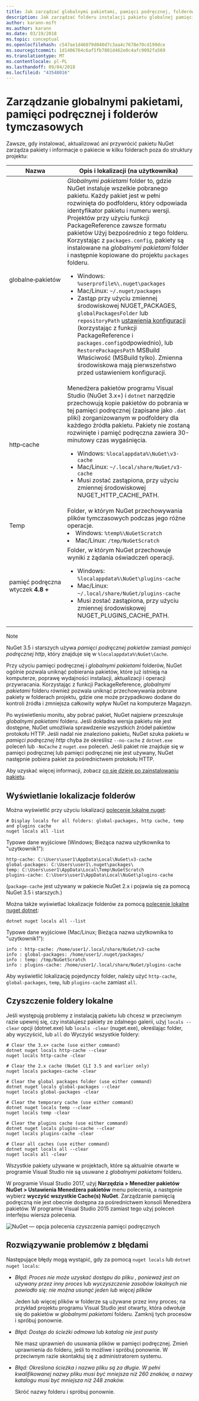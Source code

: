 ```yaml
---
title: Jak zarządzać globalnymi pakietami, pamięci podręcznej, folderów tymczasowych w programie NuGet
description: Jak zarządzać folderu instalacji pakietu globalnej pamięci podręcznej pakietu i folderów tymczasowych, które istnieją na komputerze, które są używane podczas instalowania, przywracania i aktualizowanie pakietów.
author: karann-msft
ms.author: karann
ms.date: 03/19/2018
ms.topic: conceptual
ms.openlocfilehash: c547ae1d46079d040d7c3aa4c7678e70cd199dce
ms.sourcegitcommit: 1d1406764c6af5fb7801d462e0c4afc9092fa569
ms.translationtype: MT
ms.contentlocale: pl-PL
ms.lasthandoff: 09/04/2018
ms.locfileid: "43548016"
---
```

# <a name="managing-the-global-packages-cache-and-temp-folders"></a>Zarządzanie globalnymi pakietami, pamięci podręcznej i folderów tymczasowych

Zawsze, gdy instalować, aktualizować ani przywrócić pakietu NuGet zarządza pakiety i informacje o pakiecie w kilku folderach poza do struktury projektu:

| Nazwa | Opis i lokalizacji (na użytkownika)|
| --- | --- |
| globalne&#8209;pakietów | *Globalnymi pakietami* folder to, gdzie NuGet instaluje wszelkie pobranego pakietu. Każdy pakiet jest w pełni rozwinięta do podfolderu, który odpowiada identyfikator pakietu i numeru wersji. Projektów przy użyciu funkcji PackageReference zawsze formatu pakietów Użyj bezpośrednio z tego folderu. Korzystając z `packages.config`, pakiety są instalowane na *globalnymi pakietami* folder i następnie kopiowane do projektu `packages` folderu.<br/><ul><li>Windows: `%userprofile%\.nuget\packages`</li><li>Mac/Linux: `~/.nuget/packages`</li><li>Zastąp przy użyciu zmiennej środowiskowej NUGET_PACKAGES, `globalPackagesFolder` lub `repositoryPath` [ustawienia konfiguracji](../reference/nuget-config-file.md#config-section) (korzystając z funkcji PackageReference i `packages.config`odpowiednio), lub `RestorePackagesPath` MSBuild Właściwość (MSBuild tylko). Zmienna środowiskowa mają pierwszeństwo przed ustawieniem konfiguracji.</li></ul> |
| http&#8209;cache | Menedżera pakietów programu Visual Studio (NuGet 3.x+) i `dotnet` narzędzie przechowują kopie pakietów do pobrania w tej pamięci podręcznej (zapisane jako `.dat` pliki) zorganizowanym w podfoldery dla każdego źródła pakietu. Pakiety nie zostaną rozwinięte i pamięć podręczna zawiera 30-minutowy czas wygaśnięcia.<br/><ul><li>Windows: `%localappdata%\NuGet\v3-cache`</li><li>Mac/Linux: `~/.local/share/NuGet/v3-cache`</li><li>Musi zostać zastąpiona, przy użyciu zmiennej środowiskowej NUGET_HTTP_CACHE_PATH.</li></ul> |
| Temp | Folder, w którym NuGet przechowywania plików tymczasowych podczas jego różne operacje.<br/><li>Windows: `%temp%\NuGetScratch`</li><li>Mac/Linux: `/tmp/NuGetScratch`</li></ul> |
| pamięć podręczna wtyczek **4.8 +** | Folder, w którym NuGet przechowuje wyniki z żądania oświadczeń operacji.<br/><ul><li>Windows: `%localappdata%\NuGet\plugins-cache`</li><li>Mac/Linux: `~/.local/share/NuGet/plugins-cache`</li><li>Musi zostać zastąpiona, przy użyciu zmiennej środowiskowej NUGET_PLUGINS_CACHE_PATH.</li></ul> |

> [!Note]
> NuGet 3.5 i starszych używa *pamięci podręcznej pakietów* zamiast *pamięci podręcznej http*, który znajduje się w `%localappdata%\NuGet\Cache`.

Przy użyciu pamięci podręcznej i *globalnymi pakietami* folderów, NuGet ogólnie pozwala uniknąć pobierania pakietów, które już istnieją na komputerze, poprawę wydajności instalacji, aktualizacji i operacji przywracania. Korzystając z funkcji PackageReference, *globalnymi pakietami* folderu również pozwala uniknąć przechowywania pobrane pakiety w folderach projektu, gdzie one może przypadkowo dodane do kontroli źródła i zmniejsza całkowity wpływ NuGet na komputerze Magazyn.

Po wyświetleniu monitu, aby pobrać pakiet, NuGet najpierw przeszukuje *globalnymi pakietami* folderu. Jeśli dokładna wersja pakietu nie jest dostępne, NuGet umożliwia sprawdzenie wszystkich źródeł pakietów protokołu HTTP. Jeśli nadal nie znaleziono pakietu, NuGet szuka pakietu w *pamięci podręcznej http* chyba że określisz `--no-cache` z `dotnet.exe` poleceń lub `-NoCache` z `nuget.exe` poleceń. Jeśli pakiet nie znajduje się w pamięci podręcznej lub pamięci podręcznej nie jest używany, NuGet następnie pobiera pakiet za pośrednictwem protokołu HTTP.

Aby uzyskać więcej informacji, zobacz [co się dzieje po zainstalowaniu pakietu](ways-to-install-a-package.md#what-happens-when-a-package-is-installed).

## <a name="viewing-folder-locations"></a>Wyświetlanie lokalizacje folderów

Można wyświetlić przy użyciu lokalizacji [polecenie lokalne nuget](../tools/cli-ref-locals.md):

```cli
# Display locals for all folders: global-packages, http cache, temp and plugins cache
nuget locals all -list
```

Typowe dane wyjściowe (Windows; Bieżąca nazwa użytkownika to "uzytkownik1"):

```output
http-cache: C:\Users\user1\AppData\Local\NuGet\v3-cache
global-packages: C:\Users\user1\.nuget\packages\
temp: C:\Users\user1\AppData\Local\Temp\NuGetScratch
plugins-cache: C:\Users\user1\AppData\Local\NuGet\plugins-cache
```

(`package-cache` jest używany w pakiecie NuGet 2.x i pojawia się za pomocą NuGet 3.5 i starszych.)

Można także wyświetlać lokalizacje folderów za pomocą [polecenie lokalne nuget dotnet](/dotnet/core/tools/dotnet-nuget-locals):

```cli
dotnet nuget locals all --list
```

Typowe dane wyjściowe (Mac/Linux; Bieżąca nazwa użytkownika to "uzytkownik1"):

```output
info : http-cache: /home/user1/.local/share/NuGet/v3-cache
info : global-packages: /home/user1/.nuget/packages/
info : temp: /tmp/NuGetScratch
info : plugins-cache: /home/user1/.local/share/NuGet/plugins-cache
```

Aby wyświetlić lokalizację pojedynczy folder, należy użyć `http-cache`, `global-packages`, `temp`, lub `plugins-cache` zamiast `all`.

## <a name="clearing-local-folders"></a>Czyszczenie foldery lokalne

Jeśli występują problemy z instalacją pakietu lub chcesz w przeciwnym razie upewnij się, czy instalujesz pakiety ze zdalnego galerii, użyj `locals --clear` opcji (dotnet.exe) lub `locals -clear` (nuget.exe), określając folder, aby wyczyścić, lub `all` do Wyczyść wszystkie foldery:

```cli
# Clear the 3.x+ cache (use either command)
dotnet nuget locals http-cache --clear
nuget locals http-cache -clear

# Clear the 2.x cache (NuGet CLI 3.5 and earlier only)
nuget locals packages-cache -clear

# Clear the global packages folder (use either command)
dotnet nuget locals global-packages --clear
nuget locals global-packages -clear

# Clear the temporary cache (use either command)
dotnet nuget locals temp --clear
nuget locals temp -clear

# Clear the plugins cache (use either command)
dotnet nuget locals plugins-cache --clear
nuget locals plugins-cache -clear

# Clear all caches (use either command)
dotnet nuget locals all --clear
nuget locals all -clear
```

Wszystkie pakiety używane w projektach, które są aktualnie otwarte w programie Visual Studio nie są usuwane z *globalnymi pakietami* folderu.

W programie Visual Studio 2017, użyj **Narzędzia > Menedżer pakietów NuGet > Ustawienia Menedżera pakietów** menu polecenia, a następnie wybierz **wyczyść wszystkie Cache(s) NuGet**. Zarządzanie pamięcią podręczną nie jest obecnie dostępna za pośrednictwem konsoli Menedżera pakietów. W programie Visual Studio 2015 zamiast tego użyj poleceń interfejsu wiersza polecenia.

![NuGet — opcja polecenia czyszczenia pamięci podręcznych](media/options-clear-caches.png)

## <a name="troubleshooting-errors"></a>Rozwiązywanie problemów z błędami

Następujące błędy mogą wystąpić, gdy za pomocą `nuget locals` lub `dotnet nuget locals`:

- *Błąd: Proces nie może uzyskać dostępu do pliku <package> , ponieważ jest on używany przez inny proces* lub *wyczyszczenie zasobów lokalnych nie powiodło się: nie można usunąć jeden lub więcej plików*

    Jeden lub więcej plików w folderze są używane przez inny proces; na przykład projektu programu Visual Studio jest otwarty, która odwołuje się do pakietów w *globalnymi pakietami* folderu. Zamknij tych procesów i spróbuj ponownie.

- *Błąd: Dostęp do ścieżki <path> odmowa* lub *katalog nie jest pusty*

    Nie masz uprawnień do usuwania plików w pamięci podręcznej. Zmień uprawnienia do folderu, jeśli to możliwe i spróbuj ponownie. W przeciwnym razie skontaktuj się z administratorem systemu.

- *Błąd: Określona ścieżka i nazwa pliku są za długie. W pełni kwalifikowanej nazwy pliku musi być mniejsza niż 260 znaków, a nazwy katalogu musi być mniejsza niż 248 znaków.*

    Skróć nazwy folderu i spróbuj ponownie.
